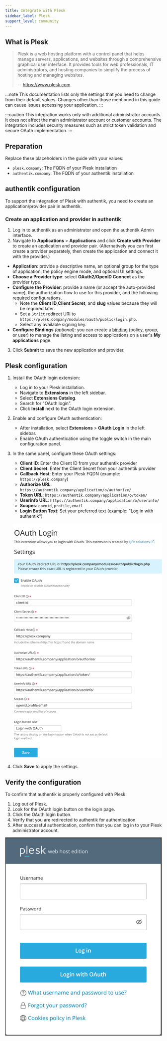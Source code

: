 ```yaml
---
title: Integrate with Plesk
sidebar_label: Plesk
support_level: community
---
```


## What is Plesk

> Plesk is a web hosting platform with a control panel that helps manage servers, applications, and websites through a comprehensive graphical user interface. It provides tools for web professionals, IT administrators, and hosting companies to simplify the process of hosting and managing websites.
>
> -- https://www.plesk.com

:::note
This documentation lists only the settings that you need to change from their default values. Changes other than those mentioned in this guide can cause issues accessing your application.
:::

:::caution
This integration works only with additional administrator accounts. It does not affect the main administrator account or customer accounts. The integration includes security measures such as strict token validation and secure OAuth implementation.
:::

## Preparation

Replace these placeholders in the guide with your values:

- `plesk.company`: The FQDN of your Plesk installation
- `authentik.company`: The FQDN of your authentik installation

## authentik configuration

To support the integration of Plesk with authentik, you need to create an application/provider pair in authentik.

### Create an application and provider in authentik

1. Log in to authentik as an administrator and open the authentik Admin interface.
2. Navigate to **Applications** > **Applications** and click **Create with Provider** to create an application and provider pair. (Alternatively you can first create a provider separately, then create the application and connect it with the provider.)

- **Application**: provide a descriptive name, an optional group for the type of application, the policy engine mode, and optional UI settings.
- **Choose a Provider type**: select **OAuth2/OpenID Connect** as the provider type.
- **Configure the Provider**: provide a name (or accept the auto-provided name), the authorization flow to use for this provider, and the following required configurations.
    - Note the **Client ID**,**Client Secret**, and **slug** values because they will be required later.
    - Set a `Strict` redirect URI to `https://plesk.company/modules/oauth/public/login.php`.
    - Select any available signing key.
- **Configure Bindings** _(optional)_: you can create a [binding](/docs/add-secure-apps/flows-stages/bindings/) (policy, group, or user) to manage the listing and access to applications on a user's **My applications** page.

3. Click **Submit** to save the new application and provider.

## Plesk configuration

1. Install the OAuth login extension:

    - Log in to your Plesk installation.
    - Navigate to **Extensions** in the left sidebar.
    - Select **Extensions Catalog**.
    - Search for "OAuth login".
    - Click **Install** next to the OAuth login extension.

2. Enable and configure OAuth authentication:

    - After installation, select **Extensions** > **OAuth Login** in the left sidebar.
    - Enable OAuth authentication using the toggle switch in the main configuration panel.

3. In the same panel, configure these OAuth settings:

    - **Client ID**: Enter the Client ID from your authentik provider
    - **Client Secret**: Enter the Client Secret from your authentik provider
    - **Callback Host**: Enter your Plesk FQDN (example: `https://plesk.company`)
    - **Authorize URL**: `https://authentik.company/application/o/authorize/`
    - **Token URL**: `https://authentik.company/application/o/token/`
    - **Userinfo URL**: `https://authentik.company/application/o/userinfo/`
    - **Scopes**: `openid,profile,email`
    - **Login Button Text**: Set your preferred text (example: "Log in with authentik")

    ![Plesk OAuth Login Settings](plesk-oauth-settings.png)

4. Click **Save** to apply the settings.

## Verify the configuration

To confirm that authentik is properly configured with Plesk:

1. Log out of Plesk.
2. Look for the OAuth login button on the login page.
3. Click the OAuth login button.
4. Verify that you are redirected to authentik for authentication.
5. After successful authentication, confirm that you can log in to your Plesk administrator account.

![Plesk Login Page with OAuth Button](plesk-login-page.png)
